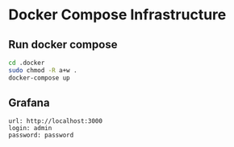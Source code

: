 # Docker Compose Infrastructure

## Run docker compose

```bash
cd .docker
sudo chmod -R a+w .
docker-compose up
```

## Grafana

```
url: http://localhost:3000
login: admin
password: password
```
